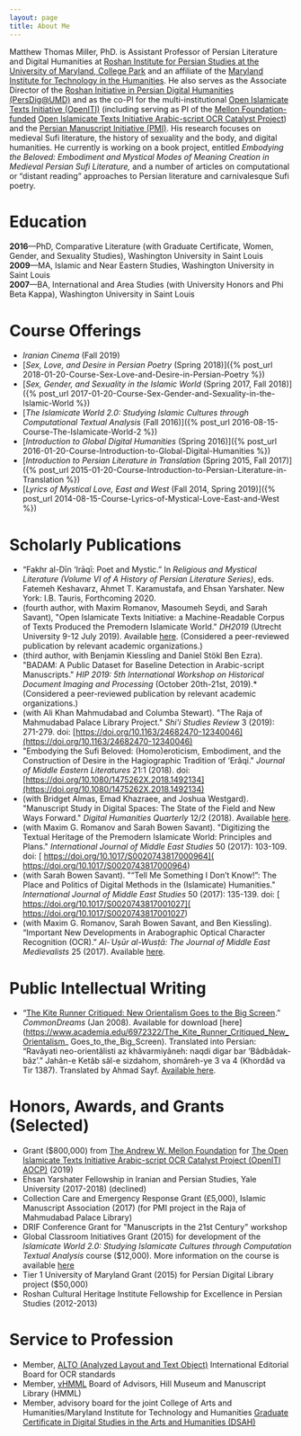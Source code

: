 ```yaml
---
layout: page
title: About Me
---
```


Matthew Thomas Miller, PhD. is Assistant Professor of Persian Literature and Digital Humanities at [Roshan Institute for Persian Studies at the University of Maryland, College Park](http://sllc.umd.edu/persian) and an affiliate of the [Maryland Institute for Technology in the Humanities](https://mith.umd.edu/people/). He also serves as the Associate Director of the [Roshan Initiative in Persian Digital Humanities (PersDig@UMD)](http://persdig.umd.edu/) and as the co-PI for the multi-institutional [Open Islamicate Texts Initiative (OpenITI)](http://iti-corpus.github.io/) (including serving as PI of the [Mellon Foundation-funded](https://mellon.org/) [Open Islamicate Texts Initiative Arabic-script OCR Catalyst Project](https://medium.com/@openiti/openiti-aocp-9802865a6586)) and the [Persian Manuscript Initiative (PMI)](http://www.persianmanuscript.org/). His research focuses on medieval Sufi literature, the history of sexuality and the body, and digital humanities. He currently is working on a book project, entitled *Embodying the Beloved: Embodiment and Mystical Modes of Meaning Creation in Medieval Persian Sufi Literature,* and a number of articles on computational or “distant reading” approaches to Persian literature and carnivalesque Sufi poetry. 

# Education

**2016**—PhD, Comparative Literature (with Graduate Certificate, Women, Gender, and Sexuality Studies), Washington University in Saint Louis     
**2009**—MA, Islamic and Near Eastern Studies, Washington University in Saint Louis   
**2007**—BA, International and Area Studies (with University Honors and Phi Beta Kappa), Washington University in Saint Louis

# Course Offerings

* *Iranian Cinema* (Fall 2019)      
* [*Sex, Love, and Desire in Persian Poetry* (Spring 2018)]({% post_url 2018-01-20-Course-Sex-Love-and-Desire-in-Persian-Poetry %})     
* [*Sex, Gender, and Sexuality in the Islamic World* (Spring 2017, Fall 2018)]({% post_url 2017-01-20-Course-Sex-Gender-and-Sexuality-in-the-Islamic-World %})    
* [*The Islamicate World 2.0: Studying Islamic Cultures through Computational Textual Analysis* (Fall 2016)]({% post_url 2016-08-15-Course-The-Islamicate-World-2 %})     
* [*Introduction to Global Digital Humanities* (Spring 2016)]({% post_url 2016-01-20-Course-Introduction-to-Global-Digital-Humanities %})   
* [*Introduction to Persian Literature in Translation* (Spring 2015, Fall 2017)]({% post_url 2015-01-20-Course-Introduction-to-Persian-Literature-in-Translation %})   
* [*Lyrics of Mystical Love, East and West* (Fall 2014, Spring 2019)]({% post_url 2014-08-15-Course-Lyrics-of-Mystical-Love-East-and-West %})     

# Scholarly Publications  
* “Fakhr al-Dīn ‘Irāqī: Poet and Mystic.” In *Religious and Mystical Literature (Volume VI of A History of Persian Literature Series)*, eds. Fatemeh Keshavarz, Ahmet T. Karamustafa, and Ehsan Yarshater. New York: I.B. Tauris, Forthcoming 2020.
* (fourth author, with Maxim Romanov, Masoumeh Seydi, and Sarah Savant), "Open Islamicate Texts Initiative: a Machine-Readable Corpus of Texts Produced the Premodern Islamicate World." *DH2019* (Utrecht University 9-12 July 2019). Available [here](https://dev.clariah.nl/files/dh2019/boa/0838.html). (Considered a peer-reviewed publication by relevant academic organizations.)    
* (third author, with Benjamin Kiessling and Daniel Stökl Ben Ezra). "BADAM: A Public Dataset for Baseline Detection in Arabic-script Manuscripts." *HIP 2019: 5th International Workshop on Historical Document Imaging and Processing* (October 20th-21st, 2019).* (Considered a peer-reviewed publication by relevant academic organizations.)  
* (with Ali Khan Mahmudabad and Columba Stewart). "The Raja of Mahmudabad Palace Library Project." *Shi'i Studies Review* 3 (2019): 271-279. doi: [https://doi.org/10.1163/24682470-12340046](https://doi.org/10.1163/24682470-12340046)    
* "Embodying the Sufi Beloved: (Homo)eroticism, Embodiment, and the Construction of Desire in the Hagiographic Tradition of ‘Erâqi." *Journal of Middle Eastern Literatures* 21:1 (2018). doi: [https://doi.org/10.1080/1475262X.2018.1492134](https://doi.org/10.1080/1475262X.2018.1492134)     
* (with Bridget Almas, Emad Khazraee, and Joshua Westgard). "Manuscript Study in Digital Spaces: The State of the Field and New Ways Forward." *Digital Humanities Quarterly* 12/2 (2018). Available [here](http://www.digitalhumanities.org/dhq/vol/12/2/000374/000374.html).
* (with Maxim G. Romanov and Sarah Bowen Savant). "Digitizing the Textual Heritage of the Premodern Islamicate World: Principles and Plans." *International Journal of Middle East Studies* 50 (2017): 103-109. doi: [
https://doi.org/10.1017/S0020743817000964](
https://doi.org/10.1017/S0020743817000964)          
* (with Sarah Bowen Savant). "“Tell Me Something I Don’t Know!”: The Place and Politics of Digital Methods in the (Islamicate) Humanities." *International Journal of Middle East Studies* 50 (2017): 135-139. doi: [
https://doi.org/10.1017/S0020743817001027](
https://doi.org/10.1017/S0020743817001027)           
* (with Maxim G. Romanov, Sarah Bowen Savant, and Ben Kiessling). “Important New Developments in Arabographic Optical Character Recognition (OCR).” *Al-ʿUṣūr al-Wusṭā: The Journal of Middle East Medievalists* 25 (2017). Available [here](http://islamichistorycommons.org/mem/wp-content/uploads/sites/55/2017/11/UW-25-Savant-et-al.pdf).    

# Public Intellectual Writing

* “[The Kite Runner Critiqued: New Orientalism Goes to the Big Screen](http://www.commondreams.org/views/2008/01/05/kite-runner-critiqued-new-orientalism-goes-big-screen).” *CommonDreams* (Jan 2008). Available for download [here](https://www.academia.edu/6972322/The_Kite_Runner_Critiqued_New_Orientalism_ Goes_to_the_Big_Screen). Translated into Persian: “Ravâyati neo-orientâlisti az khâvarmiyâneh: naqdi digar bar ‘Bâdbâdak-bâz’.” Jahân-e Ketâb sâl-e sizdahom, shomâreh-ye 3 va 4 (Khordâd va Tir 1387). Translated by Ahmad Sayf. [Available here](http://www.ensani.ir/fa/content/236052/default.aspx).    

# Honors, Awards, and Grants (Selected)

* Grant ($800,000) from [The Andrew W. Mellon Foundation](https://mellon.org/) for [The Open Islamicate Texts Initiative Arabic-script OCR Catalyst Project (OpenITI AOCP)](https://medium.com/@openiti/openiti-aocp-9802865a6586) (2019)          
* Ehsan Yarshater Fellowship in Iranian and Persian Studies, Yale University (2017-2018) (declined)    
* Collection Care and Emergency Response Grant (£5,000), Islamic Manuscript Association (2017) (for PMI project in the Raja of Mahmudabad Palace Library)    
* DRIF Conference Grant for "Manuscripts in the 21st Century" workshop   
*  Global Classroom Initiatives Grant (2015) for development of the *Islamicate World 2.0: Studying Islamicate Cultures through Computation Textual Analysis* course ($12,000). More information on the course is available [here](http://islamicate-dh.github.io/IW2Course_2016/)   
* Tier 1 University of Maryland Grant (2015) for Persian Digital Library project ($50,000)    
* Roshan Cultural Heritage Institute Fellowship for Excellence in Persian Studies (2012-2013)   

# Service to Profession      

* Member, [ALTO (Analyzed Layout and Text Object)](https://www.loc.gov/standards/alto/) International Editorial Board for OCR standards      
* Member, [vHMML](https://www.vhmml.org/) Board of Advisors, Hill Museum and Manuscript Library (HMML)      
* Member, advisory board for the joint College of Arts and Humanities/Maryland Institute for Technology and Humanities [Graduate Certificate in Digital Studies in the Arts and Humanities (DSAH)](http://dsah.umd.edu/)     
